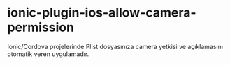 # ionic-plugin-ios-allow-camera-permission

Ionic/Cordova projelerinde Plist dosyasınıza camera yetkisi ve açıklamasını otomatik veren uygulamadır.
